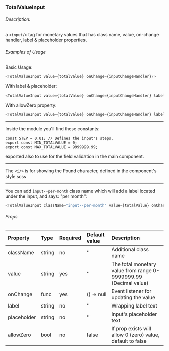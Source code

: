 ### TotalValueInput

###### Description:
a `<input/>` tag for monetary values that has class name, value, on-change handler, label & placeholder properties.

###### Examples of Usage

Basic Usage:
```javascript
<TotalValueInput value={totalValue} onChange={inputChangeHandler}/>
```

With label & placeholder:
```javascript
<TotalValueInput value={totalValue} onChange={inputChangeHandler} label="Amount" placeholder="Enter Amount"/>
```

With allowZero property:
```javascript
<TotalValueInput value={totalValue} onChange={inputChangeHandler} label="Amount" placeholder="Enter Amount" allowZero/>
```
----

Inside the module you'll find these constants:
```
const STEP = 0.01; // Defines the input's steps.
export const MIN_TOTALVALUE = 0;
export const MAX_TOTALVALUE = 9999999.99;
```
exported also to use for the field validation in the main component.

----

The `<i/>` is for showing the Pound character, defined in the component's style.scss

----

You can add `input--per-month` class name which will add a label located under the input, and says: "per month":

```javascript
<TotalValueInput className="input--per-month" value={totalValue} onChange={inputChangeHandler} />
```

###### Props

Property | Type | Required | Default value | Description
:--- | :--- | :--- | :--- | :---
className|string|no|''|Additional class name
value|string|yes|''|The total monetary value from range 0-9999999.99 (Decimal value)
onChange|func|yes|() => null|Event listener for updating the value
label|string|no|''|Wrapping label text
placeholder|string|no|''|Input's placeholder text
allowZero|bool|no|false|If prop exists will allow 0 (zero) value, default to false